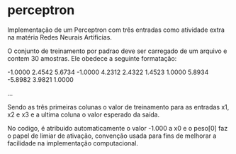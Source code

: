 # perceptron
Implementação de um Perceptron com três entradas como atividade extra na matéria Redes Neurais Artificias.

O conjunto de treinamento por padrao deve ser carregado de um arquivo e contem 30 amostras. Ele obedece a seguinte formatação:

-1.0000 2.4542 5.6734 -1.0000
4.2312 2.4322 1.4523 1.0000
5.8934 -5.8982 3.9821 1.0000

...

Sendo as três primeiras colunas o valor de treinamento para as entradas x1, x2 e x3 e a ultima coluna o valor esperado da saída.

No codigo, é atribuido automaticamente o valor -1.000 a x0 e o peso[0] faz o papel de limiar de ativação, convenção usada para fins de melhorar a facilidade na implementação computacional.
